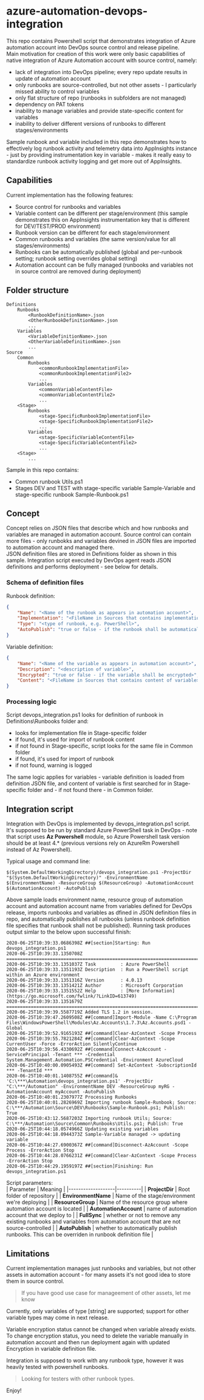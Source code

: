 # azure-automation-devops-integration
This repo contains Powershell script that demonstrates integration of Azure automation account into DevOps source control and release pipeline.  
Main motivation for creation of this work were only basic capabilities of native integration of Azure Automation account with source control, namely:
* lack of integration into DevOps pipeline; every repo update results in update of automation account
* only runbooks are source-controlled, but not other assets - I particularly missed ability to control variables
* only flat structure of repo (runbooks in subfolders are not managed)
* dependency on PAT tokens
* inability to manage variables and provide state-specific content for variables
* inability to deliver different versions of runbooks to different stages/environments

Sample runbook and variable included in this repo demonstrates how to effectively log runbook activity and telemetry data into AppInsights instance - just by providing instrumentation key in variable - makes it really easy to standardize runbook activity logging and get more out of AppInsights.

## Capabilities
Current implementation has the following features:
* Source control for runbooks and variables
* Variable content can be different per stage/environment (this sample demonstrates this on AppInsights instrumentation key that is different for DEV/TEST/PROD environment)
* Runbook version can be different for each stage/environment
* Common runbooks and variables (the same version/value for all stages/environments)
* Runbooks can be automatically published (global and per-runbook setting; runbook setting overrides global setting)
* Automation account can be fully managed (runbooks and variables not in source control are removed during deployment)

## Folder structure
```
Definitions
    Runbooks
        <RunbookDefinitionName>.json
        <OtherRunbookDefinitionName>.json
        ...
    Variables
        <VariableDefinitionName>.json
        <OtherVariableDefinitionName>.json
        ...
Source
    Common
        Runbooks
            <commonRunbookImplementationFile>
            <commonRunbookImplementationFile2>
            ...
        Variables
            <commonVariableContentFile>
            <commonVariableContentFile2>
            ...
    <Stage>
        Runbooks
            <stage-SpecificRunbookImplementationFile>
            <stage-SpecificRunbookImplementationFile2>
            ...
        Variables
            <stage-SpecificVariableContentFile>
            <stage-SpecificVariableContentFile2>
            ...
    <Stage>
        ...
```
Sample in this repo contains:
- Common runbook Utils.ps1
- Stages DEV and TEST with stage-specific variable Sample-Variable and stage-specific runbook Sample-Runbook.ps1

## Concept
Concept relies on JSON files that describe which and how runbooks and variables are managed in automation account. Source control can contain more files - only runbokks and variables devined in JSON files are imported to automation account and managed there.  
JSON definition files are stored in Definitions folder as shown in this sample.
Integration script executed by DevOps agent reads JSON definitions and performs deployment - see below for details.

### Schema of definition files
Runbook definition:
```json
{
    "Name": "<Name of the runbook as appears in automation account>",
    "Implementation": "<FileName in Sources that contains implementation of runbook>",
    "Type": "<type of runbook, e.g. PowerShell>",
    "AutoPublish": "true or false - if the runbook shall be automatically published"
}
```
Variable definition:
```json
{
    "Name": "<Name of the variable as appears in automation account>",
    "Description": "<description of variable>",
    "Encrypted": "true or false - if the variable shall be encrypted>",
    "Content": "<FileName in Sources that contains content of variable>"
}
```
### Processing logic
Script devops_integration.ps1 looks for definition of runbook in Definitions\Runbooks folder and:
- looks for implementation file in Stage-specific folder
- if found, it's used for import of runbook content
- if not found in Stage-specific, script looks for the same file in Common folder
- if found, it's used for import of runbook
- if not found, warning is logged

The same logic applies for variables - variable definition is loaded from definition JSON file, and content of variable is first searched for in Stage-specific folder and - if not found there - in Common folder.

## Integration script
Integration with DevOps is implemented by devops_integration.ps1 script. It's supposed to be run by standard Azure PowerShell task in DevOps - note that script uses **Az Powershell** module, so Azure Powershell task version should be at least 4.* (previous versions rely on AzureRm Powershell instead of Az Powershell).

Typical usage and command line:
```
$(System.DefaultWorkingDirectory)/devops_integration.ps1 -ProjectDir "$(System.DefaultWorkingDirectory)" -EnvironmentName $(EnvironmentName) -ResourceGroup $(ResourceGroup) -AutomationAccount $(AutomationAccount) -AutoPublish
```
Above sample loads environment name, resource group of automation account and automation account name from variables defined for DevOps release, imports runbooks and variables as dfined in JSON definition files in repo, and automatically publishes all runbooks (unless runbook definition file specifies that runbook shall not be published).
Running task produces output simlar to the below upon successful finish:
```
2020-06-25T10:39:33.0686398Z ##[section]Starting: Run devops_integration.ps1
2020-06-25T10:39:33.1350708Z ==============================================================================
2020-06-25T10:39:33.1351037Z Task         : Azure PowerShell
2020-06-25T10:39:33.1351193Z Description  : Run a PowerShell script within an Azure environment
2020-06-25T10:39:33.1351316Z Version      : 4.0.13
2020-06-25T10:39:33.1351421Z Author       : Microsoft Corporation
2020-06-25T10:39:33.1351552Z Help         : [More Information](https://go.microsoft.com/fwlink/?LinkID=613749)
2020-06-25T10:39:33.1351679Z ==============================================================================
2020-06-25T10:39:39.5587719Z Added TLS 1.2 in session.
2020-06-25T10:39:47.2609508Z ##[command]Import-Module -Name C:\Program Files\WindowsPowerShell\Modules\Az.Accounts\1.7.3\Az.Accounts.psd1 -Global
2020-06-25T10:39:52.9165193Z ##[command]Clear-AzContext -Scope Process
2020-06-25T10:39:55.7821284Z ##[command]Clear-AzContext -Scope CurrentUser -Force -ErrorAction SilentlyContinue
2020-06-25T10:39:56.4330692Z ##[command]Connect-AzAccount -ServicePrincipal -Tenant *** -Credential System.Management.Automation.PSCredential -Environment AzureCloud
2020-06-25T10:40:00.0905493Z ##[command] Set-AzContext -SubscriptionId *** -TenantId ***
2020-06-25T10:40:01.1408755Z ##[command]& 'C:\***\Automation\devops_integration.ps1' -ProjectDir "C:\***/Automation" -EnvironmentName DEV -ResourceGroup myRG -AutomationAccount myAccount -AutoPublish
2020-06-25T10:40:01.2307977Z Processing Runbooks
2020-06-25T10:40:01.2826969Z Importing runbook Sample-Runbook; Source: C:\***/Automation\Source\DEV\Runbooks\Sample-Runbook.ps1; Publish: True
2020-06-25T10:43:12.5687203Z Importing runbook Utils; Source: C:\***/Automation\Source\Common\Runbooks\Utils.ps1; Publish: True
2020-06-25T10:44:18.0574966Z Updating existing variables
2020-06-25T10:44:18.0944373Z Sample-Variable managed -> updating variable
2020-06-25T10:44:27.6900367Z ##[command]Disconnect-AzAccount -Scope Process -ErrorAction Stop
2020-06-25T10:44:28.0766231Z ##[command]Clear-AzContext -Scope Process -ErrorAction Stop
2020-06-25T10:44:29.1959197Z ##[section]Finishing: Run devops_integration.ps1
```

Script parameters:  
| Parameter         |  Meaning |
|-------------------|----------|
|  **ProjectDir**       |  Root folder of repository |
|  **EnvironmentName**  |  Name of the stage/environment we're deploying |
|  **ResourceGroup**    | Name of the resource group where automation account is located  |
| **AutomationAccount** |  name of automation account that we deploy to |
|  **FullSync**         |  whether or not to remove any existing runbooks and variables from automation account that are not source-controlled  |
|  **AutoPublish**      | whether to automatically publish runbooks. This can be overriden in runbook definition file  |


## Limitations
Current implementation manages just runbooks and variables, but not other assets in automation account - for many assets it's not good idea to store them in source control.
> If you have good use case for manageement of other assets, let me know

Currently, only variables of type [string] are supported; support for other variable types may come in next release.

Variable encryption status cannot be changed when variable already exists. To change encryption status, you need to delete the variable manually in automation account and then run deployment again with updated Encryption in variable definition file.

Integration is supposed to work with any runbook type, however it was heavily tested with powershell runbooks.
> Looking for testers with other runbook types.

Enjoy!
